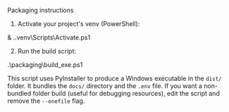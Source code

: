Packaging instructions

1) Activate your project's venv (PowerShell):

& .\.venv\Scripts\Activate.ps1

2) Run the build script:

.\packaging\build_exe.ps1

This script uses PyInstaller to produce a Windows executable in the `dist/` folder. It bundles the `docs/` directory and the `.env` file. If you want a non-bundled folder build (useful for debugging resources), edit the script and remove the `--onefile` flag.
